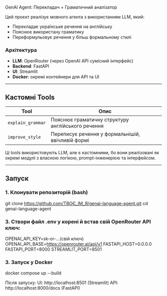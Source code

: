 GenAI Agent: Перекладач + Граматичний аналізатор

Цей проєкт реалізує мовного агента з використанням LLM, який:
- Перекладає українське речення на англійську
- Пояснює використану граматику
- Переформульовує речення у більш формальному стилі

### Архітектура
- **LLM**: OpenRouter (через OpenAI API сумісний інтерфейс)
- **Backend**: FastAPI
- **UI**: Streamlit
- **Docker**: окремі контейнери для API та UI

---

## Кастомні Tools

| Tool              |                      Опис                         |
|-------------------|---------------------------------------------------|
| `explain_grammar` | Пояснює граматичну структуру англійського речення |
| `improve_style`   | Переписує речення у формальнішій, ввічливій формі |

Ці tools використовують LLM, але є кастомними, бо вони реалізовані як окремі модулі з власною логікою, prompt-інженерією та інтерфейсом.

---

## Запуск

### 1. Клонувати репозиторій (bash) 
git clone https://github.com/ТВОЄ_ІМ_Я/genai-language-agent.git
cd genai-language-agent 

### 3. Створи файл .env у корені й встав свій OpenRouter API ключ: 
OPENAI_API_KEY=sk-or-...(свій ключ) 
OPENAI_API_BASE=https://openrouter.ai/api/v1 
FASTAPI_HOST=0.0.0.0 
FASTAPI_PORT=8000 
STREAMLIT_PORT=8501 

### 3. Запуск у Docker 
docker compose up --build

Після запуску:
UI: http://localhost:8501 (Streamlit)
API: http://localhost:8000/docs (FastAPI)

